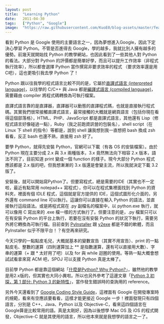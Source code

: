 ```yaml
---
layout: post
title:  "Learning Python"
date:   2011-04-30
tags:   ["Python", "Google"]
image:  "https://raw.githubusercontent.com/KuoE0/blog-assets/master/feature-photos/2011-04-30-learning-python.jpg"
---
```


看到 Python 是 Google 使用的主要語言之一，因為夢想進入Google，因此下定決心學習 Python。不管是否進得去 Google，學的越多，我就比別人擁有越多的優勢。前幾天就開始找 Python 的教學網站，也因此看到了一些其他人對 Python 的看法。大部分對 Python 的評價都是簡單好學，而且可以提升工作效率（非程式執行效率），所以都會選擇 Python 當作撰寫非要求效率的程式
（要求效率還是用C吧），這也更吸引我去學 Python 了！

Python 跟以往我學的程式語言比較不同的是，它屬於[直譯式語言 (interpreted language)](http://en.wikipedia.org/wiki/Interpreted_language)，以往學的 C/C++ 與 Java 都是[編譯式語言 (compiled language)](http://en.wikipedia.org/wiki/Compiled_language)，需要藉由 compiler 將程式碼轉換為可執行檔案。

直譯式語言靠的是直譯器，直譯器可以動態的直譯程式碼，也就是直接執行程式碼。其實我們很常接觸直譯式語言，最常接觸的大概就是網頁語言（包括你現在看得這個部落格），HTML、PHP、JavaScript 都是直譯式語言，其他還有 Lisp（修程式語言好像碰過一點），Ruby（我之前跑資訊營的包裝名），shell script（在 Linux 下 shell 的指令）等都是，說到 shell 讓我想到我一直想把 bash 換成 zsh 看看，反正 bash 也還不熟，直接用 zsh 好了。

要學 Python，就得先安裝 Python，官網可以下載（有各 OS 的安裝檔案）。由於 Python 現在主要分成 2.x 與 3.x 兩種版本，3.x 竟然無法向下相容 2.x 版本，語法不同了，目前知道 print 變成一個 function 的樣子。現今大部分 Python 程式應該都是 2.x 版的吧，但我想漸漸的 3.x 版還是會變主流，所以我就決定下載 3.2 版了。

安裝後，就可以開始寫Python了。但要寫程式，總是需要的IDE（其實也不一定啦，最近有點常用 notepad++ 寫程式），你可以在程式集裡面找到 Python 的資料夾，裡面有個 IDLE 程式，這個就是官方提供的 IDE，這個式圖形化介面的，另外還有 command line 可以執行。這讓你可以直接在輸入 Python 的語法，並直接執行這段語法。或是將程式寫在 .py 副檔名的檔案中，以 python.exe 執行，就可以像用 C 寫出來的 .exe 檔一樣的方式執行了。但要注意的是，.py 檔案只可以在有安裝 Python 的平台上執行，若要在沒有安裝 Python 的狀況下執行，需要另外將它轉換為可執行檔。目前查到 [PyInstaller](http://www.pyinstaller.org/) 跟 [y2exe](http://www.py2exe.org/) 都是不錯的軟體，而且 PyInstaller 似乎不限平台！？有空再來研究。

今天只學的一點點皮毛兒，大概就基本的變數宣告（其實不用宣告）、print 的一點點皮毛、整數的運算（四則運算加上 \*\* 是指數運算，還有可以直接用大數）、字串的運算（+ 跟 * 太好用了吧）以及 for 與 while 迴圈的使用。等熟一點大概會想試試看拿來寫 ACM 吧，SPOJ 可以支援 Python 真是太棒了。

目前學 Python 都是靠這個網站「[什麼是Python? Why Python?](http://ez2learn.com/index.php/python-tutorials)」，雖然他的教學是用2.x版的，但其實也大同小異啦。所以也另外參考了這邊文章「[Python 3 初探，第 1 部分: Python 3 的新特性](http://www.ibm.com/developerworks/cn/linux/l-python3-1/)」，當作發生錯誤時的查詢用的 reference。

另外今天還看到了 [Google Coding Style Guide](http://code.google.com/p/google-styleguide/)，這裡面有 Google 在開發專案時的規範，看來有空應該要看看，這樣才能更接近 Google 一步！裡面發現只有四個語言，分別是 C++、Java、Python 以及 Objective-C，看來這四個語言在Google算是比較常用的語。真是太剛好，因為以後想學 Mac OS 及 iOS 的程式開發，Objective-C 就是其使用的語言，所以他本來就是我想學的語言之一了。
